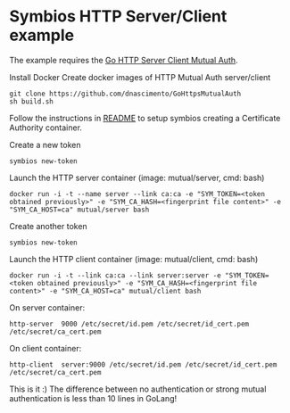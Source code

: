 # Symbios HTTP Server/Client example

The example requires the [Go HTTP Server Client Mutual Auth](https://github.com/dnascimento/GoHttpsMutualAuth).

Install Docker
Create docker images of HTTP Mutual Auth server/client

```
git clone https://github.com/dnascimento/GoHttpsMutualAuth
sh build.sh
```

Follow the instructions in [README](https://github.com/dnascimento/symbios/blob/master/README.md) to setup symbios creating a Certificate Authority container.

Create a new token
```
symbios new-token 
```

Launch the HTTP server container (image: mutual/server, cmd: bash)
```
docker run -i -t --name server --link ca:ca -e "SYM_TOKEN=<token obtained previously>" -e "SYM_CA_HASH=<fingerprint file content>" -e "SYM_CA_HOST=ca" mutual/server bash
```

Create another token
```
symbios new-token 
```


Launch the HTTP client container (image: mutual/client, cmd: bash)
```
docker run -i -t --link ca:ca --link server:server -e "SYM_TOKEN=<token obtained previously>" -e "SYM_CA_HASH=<fingerprint file content>" -e "SYM_CA_HOST=ca" mutual/client bash
```


On server container:
```
http-server  9000 /etc/secret/id.pem /etc/secret/id_cert.pem /etc/secret/ca_cert.pem
```

On client container:
```
http-client  server:9000 /etc/secret/id.pem /etc/secret/id_cert.pem /etc/secret/ca_cert.pem 
```


This is it :) The difference between no authentication or strong mutual authentication is less than 10 lines in GoLang!